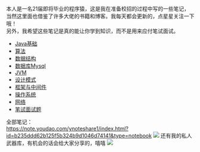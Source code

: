 本人是一名21届即将毕业的程序猿，这是我在准备校招的过程中写的一些笔记，当然这里面也借鉴了许多大佬的书籍和博客。我每天都会更新的，点星星关注一下哦！    
另外，我希望这些笔记是真的能让你学到知识，而不是用来应付笔试面试。
* [Java基础](https://note.youdao.com/ynoteshare1/index.html?id=03a866a1e3426a840ed33fc2679676e8&type=notebook)  
* [算法](https://note.youdao.com/ynoteshare1/index.html?id=1475f7b020fe473570d5e9ad0117dfb5&type=notebook)  
* [数据结构](https://note.youdao.com/ynoteshare1/index.html?id=3d86e71aaeec1c737a34e578fb0d447a&type=notebook)  
* [数据库Mysql](https://note.youdao.com/ynoteshare1/index.html?id=8bccc61fab167c1f4ba9a64d94584f32&type=notebook)  
* [JVM](https://note.youdao.com/ynoteshare1/index.html?id=7ab66f00218b1c43689594ed947d9621&type=notebook)  
* [设计模式](https://note.youdao.com/ynoteshare1/index.html?id=b920e38032921b9fae0259aa6eb2df70&type=notebook)  
* [框架与中间件](https://note.youdao.com/ynoteshare1/index.html?id=6588c7c98832f4f37f06154e791176b9&type=notebook)  
* [操作系统](https://note.youdao.com/ynoteshare1/index.html?id=a04b0a88cee893ddeb6e89f4563bbe80&type=notebook)  
* [网络](https://note.youdao.com/ynoteshare1/index.html?id=10412967b9fe4f98d284d0226428a9df&type=notebook)  
* [笔试面试题](https://note.youdao.com/ynoteshare1/index.html?id=e2e023d9b488164c23e582d76f517c59&type=notebook)  

全部笔记：  
https://note.youdao.com/ynoteshare1/index.html?id=b235ddd62b125f5b324b9d1046d74141&type=notebook
![](http://116.62.79.166:8080/github/youdao1.jpg)
还有我的私人武器库，有机会的话会给大家分享的，嘻嘻
![](http://116.62.79.166:8080/github/youdao2.jpg)
